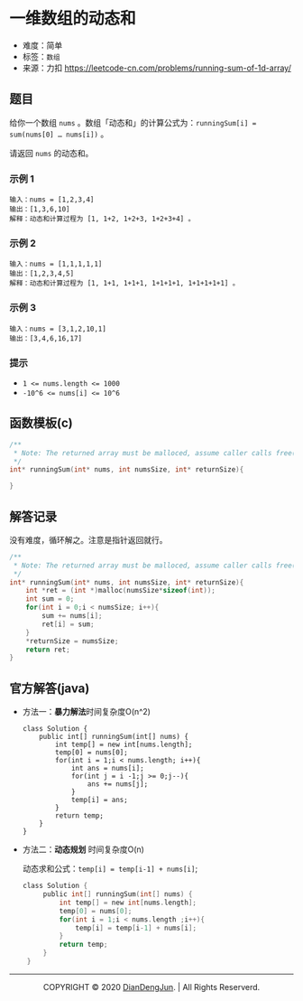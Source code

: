 # 一维数组的动态和

+ 难度：简单
+ 标签：`数组`
+ 来源：力扣 https://leetcode-cn.com/problems/running-sum-of-1d-array/

## 题目

给你一个数组 `nums` 。数组「动态和」的计算公式为：`runningSum[i] = sum(nums[0] … nums[i])` 。

请返回 `nums` 的动态和。

### 示例 1

```
输入：nums = [1,2,3,4]
输出：[1,3,6,10]
解释：动态和计算过程为 [1, 1+2, 1+2+3, 1+2+3+4] 。
```

### 示例 2

```
输入：nums = [1,1,1,1,1]
输出：[1,2,3,4,5]
解释：动态和计算过程为 [1, 1+1, 1+1+1, 1+1+1+1, 1+1+1+1+1] 。
```

### 示例 3

```
输入：nums = [3,1,2,10,1]
输出：[3,4,6,16,17]
```

### 提示

+ `1 <= nums.length <= 1000`
+ `-10^6 <= nums[i] <= 10^6`

## 函数模板(c)

```c
/**
 * Note: The returned array must be malloced, assume caller calls free().
 */
int* runningSum(int* nums, int numsSize, int* returnSize){

}
```

## 解答记录

没有难度，循环解之。注意是指针返回就行。

```c
/**
 * Note: The returned array must be malloced, assume caller calls free().
 */
int* runningSum(int* nums, int numsSize, int* returnSize){
    int *ret = (int *)malloc(numsSize*sizeof(int));
    int sum = 0;
    for(int i = 0;i < numsSize; i++){
        sum += nums[i];
        ret[i] = sum;
    }
    *returnSize = numsSize;
    return ret;
}
```

## 官方解答(java)

+ 方法一：**暴力解法**时间复杂度O(n^2)

  ```
  class Solution {
      public int[] runningSum(int[] nums) {
          int temp[] = new int[nums.length];
          temp[0] = nums[0];
          for(int i = 1;i < nums.length; i++){
              int ans = nums[i];
              for(int j = i -1;j >= 0;j--){
                  ans += nums[j];
              }
              temp[i] = ans;
          }
          return temp;
      }
  }
  ```

+ 方法二：**动态规划** 时间复杂度O(n)

  动态求和公式：`temp[i] = temp[i-1] + nums[i]`;

  ```c
  class Solution {
       public int[] runningSum(int[] nums) {
           int temp[] = new int[nums.length];
           temp[0] = nums[0];
           for(int i = 1;i < nums.length ;i++){
               temp[i] = temp[i-1] + nums[i];
           }
           return temp;
       }
   }
  ```

---

<p align="center">COPYRIGHT © 2020 <a href="https://www.xxdiandeng.cn">DianDengJun</a>. | All Rights Reserverd.</p>